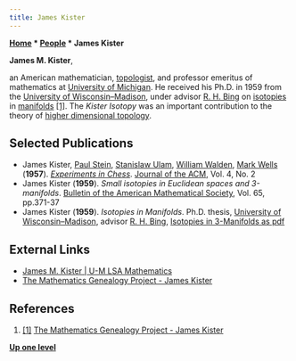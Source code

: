 ```yaml
---
title: James Kister
---
```

**[Home](Home "Home") \* [People](People "People") \* James Kister**


**James M. Kister**,  

an American mathematician, [topologist](https://en.wikipedia.org/wiki/Topology), and professor emeritus of mathematics at [University of Michigan](University_of_Michigan "University of Michigan"). He received his Ph.D. in 1959 from the [University of Wisconsin–Madison](https://en.wikipedia.org/wiki/University_of_Wisconsin%E2%80%93Madison), under advisor [R. H. Bing](Mathematician#RHBing "Mathematician") on [isotopies](https://en.wikipedia.org/wiki/Homotopy#Isotopy) in [manifolds](https://en.wikipedia.org/wiki/Manifold) <a id="cite-note-1" href="#cite-ref-1">[1]</a>. The *Kister Isotopy* was an important contribution to the theory of [higher dimensional topology](https://en.wikipedia.org/wiki/Geometric_topology#High-dimensional_geometric_topology). 



## Selected Publications


* James Kister, [Paul Stein](Paul_Stein "Paul Stein"), [Stanislaw Ulam](Stanislaw_Ulam "Stanislaw Ulam"), [William Walden](William_Walden "William Walden"), [Mark Wells](Mark_Wells "Mark Wells") (**1957**). *[Experiments in Chess](http://dl.acm.org/citation.cfm?id=320868.320877&coll=DL&dl=GUIDE&CFID=628969023&CFTOKEN=30690604)*. [Journal of the ACM](ACM#Journal "ACM"), Vol. 4, No. 2
* James Kister (**1959**). *Small isotopies in Euclidean spaces and 3-manifolds*. [Bulletin of the American Mathematical Society](https://en.wikipedia.org/wiki/Bulletin_of_the_American_Mathematical_Society), Vol. 65, pp.371-37
* James Kister (**1959**). *Isotopies in Manifolds*. Ph.D. thesis, [University of Wisconsin–Madison](https://en.wikipedia.org/wiki/University_of_Wisconsin%E2%80%93Madison), advisor [R. H. Bing](Mathematician#RHBing "Mathematician"), [Isotopies in 3-Manifolds as pdf](http://www.ams.org/journals/tran/1960-097-02/S0002-9947-1960-0120628-5/S0002-9947-1960-0120628-5.pdf)


## External Links


* [James M. Kister | U-M LSA Mathematics](https://lsa.umich.edu/math/people/emeritus-faculty/kister.html)
* [The Mathematics Genealogy Project - James Kister](http://genealogy.math.ndsu.nodak.edu/id.php?id=668)


## References


1. <a id="cite-ref-1" href="#cite-note-1">[1]</a> [The Mathematics Genealogy Project - James Kister](http://genealogy.math.ndsu.nodak.edu/id.php?id=668)

**[Up one level](People "People")**







 
